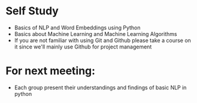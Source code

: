 # Self Study
- Basics of NLP and Word Embeddings using Python
- Basics about Machine Learning and Machine Learning Algorithms
- If you are not familiar with using Git and Github please take a course on it since we'll mainly use Github for project management

# For next meeting:
- Each group present their understandings and findings of basic NLP in python